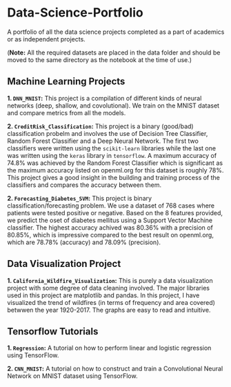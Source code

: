 # Data-Science-Portfolio
A portfolio of all the data science projects completed as a part of academics or as independent projects.

(__Note:__ All the required datasets are placed in the data folder and should be moved to the same directory as the notebook at the time of use.)

## Machine Learning Projects

__1. `DNN_MNIST`:__ This project is a compilation of different kinds of neural networks (deep, shallow, and covolutional). We train on the MNIST dataset and compare metrics from all the models.

__2. `CreditRisk_Classification`:__ This project is a binary (good/bad) classification probelm and involves the use of Decision Tree Classifier, Random Forest Classifier and a Deep Neural Network. The first two classifiers were written using the `scikit-learn` libraries while the last one was written using the `keras` library in `tensorflow`. A maximum accuracy of 74.8% was achieved by the Random Forest Classifier which is significant as the maximum accuracy listed on openml.org for this dataset is roughly 78%. This project gives a good insight in the building and training process of the classifiers and compares the accuracy between them.

__2. ```Forecasting_Diabetes_SVM```:__ This project is binary classification/forecasting problem. We use a dataset of 768 cases where patients were tested positive or negative. Based on the 8 features provided, we predict the oset of diabetes mellitus using a Support Vector Machine classifier. The highest accuracy achived was 80.36% with a precision of 80.85%, which is impressive compared to the best result on openml.org, which are 78.78% (accuracy) and 78.09% (precision).

## Data Visualization Project

__1. `California_Wildfire_Visualization`:__ This is purely a data visualization project with some degree of data cleaning involved. The major libraries used in this project are matplotlib and pandas. In this project, I have visualized the trend of wildfires (in terms of frequency and area covered) betwwen the year 1920-2017. The graphs are easy to read and intuitive.

## Tensorflow Tutorials

__1. `Regression`:__ A tutorial on how to perform linear and logistic regression using TensorFlow.

__2. `CNN_MNIST`:__ A tutorial on how to construct and train a Convolutional Neural Network on MNIST dataset using TensorFlow.
